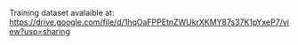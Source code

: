 Training dataset avalaible at: https://drive.google.com/file/d/1hqOaFPPEtnZWUkrXKMY87s37K1pYxeP7/view?usp=sharing
